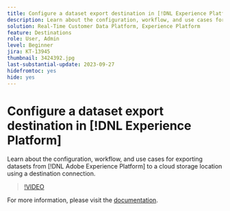```yaml
---
title: Configure a dataset export destination in [!DNL Experience Platform]
description: Learn about the configuration, workflow, and use cases for exporting datasets from [!DNL Adobe Experience Platform] to a cloud storage location using a destination connection.
solution: Real-Time Customer Data Platform, Experience Platform
feature: Destinations
role: User, Admin
level: Beginner
jira: KT-13945
thumbnail: 3424392.jpg
last-substantial-update: 2023-09-27
hidefromtoc: yes
hide: yes
---
```

# Configure a dataset export destination in [!DNL Experience Platform]

Learn about the configuration, workflow, and use cases for exporting datasets from [!DNL Adobe Experience Platform] to a cloud storage location using a destination connection.

>[!VIDEO](https://video.tv.adobe.com/v/3424392/?quality=12&learn=on)

For  more information, please visit the [documentation](https://experienceleague.adobe.com/docs/experience-platform/destinations/ui/activate/export-datasets.html).

